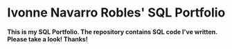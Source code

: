 # Ivonne Navarro Robles' SQL Portfolio 

**This is my SQL Portfolio. The repository contains SQL code  I've written. Please take a look! Thanks!**
